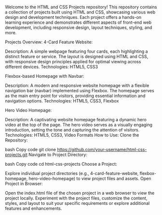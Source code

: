 Welcome to the HTML and CSS Projects repository! This repository contains a collection of projects built using HTML and CSS, showcasing various web design and development techniques. Each project offers a hands-on learning experience and demonstrates different aspects of front-end web development, including responsive design, layout techniques, styling, and more.

Projects Overview:
4-Card Feature Website:

Description: A simple webpage featuring four cards, each highlighting a distinct feature or service. The layout is designed using HTML and CSS, with responsive design principles applied for optimal viewing across different devices.
Technologies: HTML5, CSS3

Flexbox-based Homepage with Navbar:

Description: A modern and responsive website homepage with a flexible navigation bar (navbar) implemented using Flexbox. The homepage serves as the main entry point for visitors, providing essential information and navigation options.
Technologies: HTML5, CSS3, Flexbox

Hero Video Homepage:

Description: A captivating website homepage featuring a dynamic hero video at the top of the page. The hero video serves as a visually engaging introduction, setting the tone and capturing the attention of visitors.
Technologies: HTML5, CSS3, Video Formats
How to Use:
Clone the Repository:

bash
Copy code
git clone https://github.com/your-username/html-css-projects.git
Navigate to Project Directory:

bash
Copy code
cd html-css-projects
Choose a Project:

Explore individual project directories (e.g., 4-card-feature-website, flexbox-homepage, hero-video-homepage) to view project files and assets.
Open Project in Browser:

Open the index.html file of the chosen project in a web browser to view the project locally.
Experiment with the project files, customize the content, styles, and layout to suit your specific requirements or explore additional features and enhancements.
